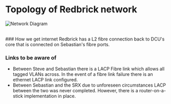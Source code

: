# Topology of Redbrick network
![Network Diagram](/img/network_topology.png)


<br>
### How we get internet
Redbrick has a L2 fibre connection back to DCU's core that is connected on Sebastian's fibre ports.

### Links to be aware of
- Between Steve and Sebastian there is a LACP Fibre link which allows all tagged VLANs across. In the event of a fibre link failure there is an ethernet LACP link configured. 
- Between Sebastian and the SRX due to unforeseen circumstances LACP between the two was never completed. However, there is a router-on-a-stick implementation in place.
